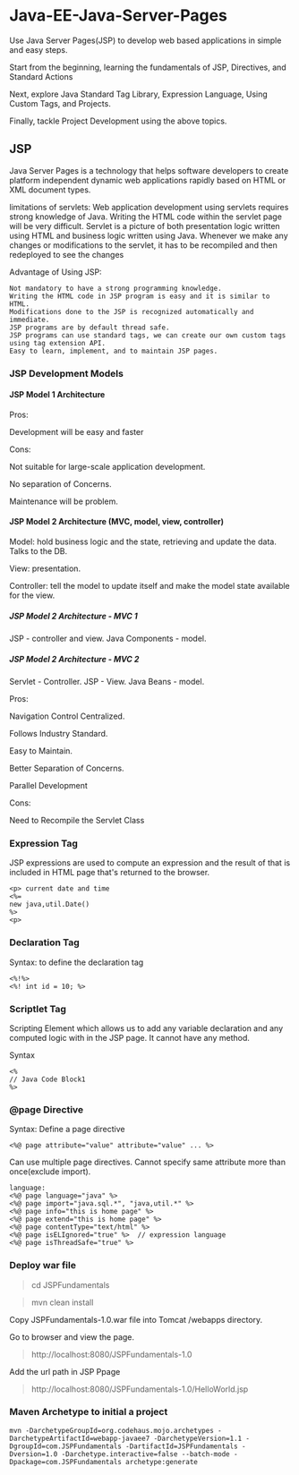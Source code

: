# Java-EE-Java-Server-Pages
Use Java Server Pages(JSP) to develop web based applications in simple and easy steps.

Start from the beginning, learning the fundamentals of JSP, Directives, and Standard Actions

Next, explore Java Standard Tag Library, Expression Language, Using Custom Tags, and Projects. 

Finally, tackle Project Development using the above topics.

## JSP

Java Server Pages is a technology that helps software developers to create platform independent dynamic web applications rapidly based
on HTML or XML document types.

limitations of servlets: Web application development using servlets requires strong knowledge of Java. Writing the HTML code within the
servlet page will be very difficult. Servlet is a picture of both presentation logic written using HTML and business logic written using Java. Whenever we make any changes or modifications to the servlet, it has to be recompiled and then redeployed to see the changes

Advantage of Using JSP:
```
Not mandatory to have a strong programming knowledge. 
Writing the HTML code in JSP program is easy and it is similar to HTML.
Modifications done to the JSP is recognized automatically and immediate.
JSP programs are by default thread safe. 
JSP programs can use standard tags, we can create our own custom tags using tag extension API.
Easy to learn, implement, and to maintain JSP pages.
```

### JSP Development Models
#### JSP Model 1 Architecture
Pros: 

Development will be easy and faster

Cons: 

Not suitable for large-scale application development.

No separation of Concerns.

Maintenance will be problem.

#### JSP Model 2 Architecture (MVC, model, view, controller)
Model: hold business logic and the state, retrieving and update the data. Talks to the DB.

View: presentation.

Controller: tell the model to update itself and make the model state available for the view.

##### JSP Model 2 Architecture - MVC 1
JSP - controller and view. Java Components - model.

##### JSP Model 2 Architecture - MVC 2
Servlet - Controller. JSP - View. Java Beans - model. 

Pros:

Navigation Control Centralized.

Follows Industry Standard.

Easy to Maintain.

Better Separation of Concerns.

Parallel Development

Cons:

Need to Recompile the Servlet Class

### Expression Tag
JSP expressions are used to compute an expression and the result of that is included in HTML page that's returned to the browser.

```
<p> current date and time
<%=
new java,util.Date()
%>
<p>
```

### Declaration Tag
Syntax: to define the declaration tag
```
<%!%>
<%! int id = 10; %>
```

### Scriptlet Tag
Scripting Element which allows us to add any variable declaration and any computed logic with in the JSP page. It cannot have any method.

Syntax
```
<%
// Java Code Block1
%>
```

### @page Directive

Syntax: Define a page directive

```<%@ page attribute="value" attribute="value" ... %>```

Can use multiple page directives. Cannot specify same attribute more than once(exclude import).

```
language:
<%@ page language="java" %>
<%@ page import="java.sql.*", "java,util.*" %>
<%@ page info="this is home page" %>
<%@ page extend="this is home page" %>
<%@ page contentType="text/html" %>
<%@ page isELIgnored="true" %>  // expression language
<%@ page isThreadSafe="true" %> 
```



### Deploy war file

> cd JSPFundamentals

> mvn clean install

Copy JSPFundamentals-1.0.war file into Tomcat /webapps directory.

Go to browser and view the page.

> http://localhost:8080/JSPFundamentals-1.0

Add the url path in JSP Ppage

> http://localhost:8080/JSPFundamentals-1.0/HelloWorld.jsp

### Maven Archetype to initial a project
```mvn -DarchetypeGroupId=org.codehaus.mojo.archetypes -DarchetypeArtifactId=webapp-javaee7 -DarchetypeVersion=1.1 -DgroupId=com.JSPFundamentals -DartifactId=JSPFundamentals -Dversion=1.0 -Darchetype.interactive=false --batch-mode -Dpackage=com.JSPFundamentals archetype:generate```